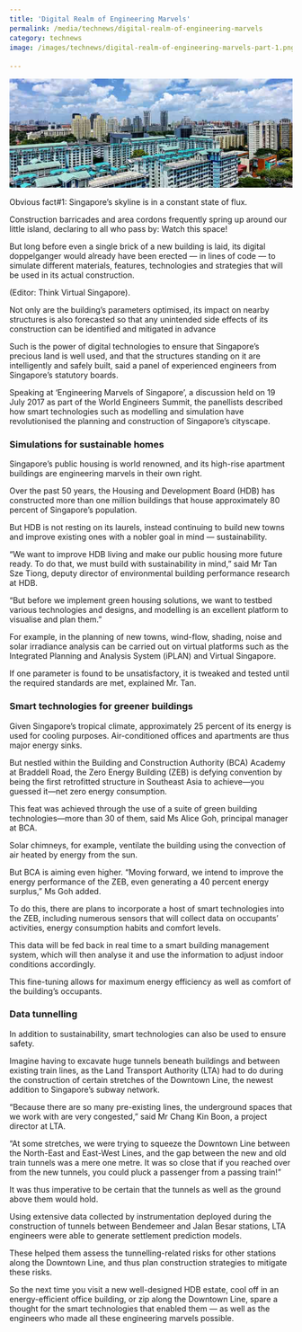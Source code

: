 ```yaml
---
title: 'Digital Realm of Engineering Marvels'
permalink: /media/technews/digital-realm-of-engineering-marvels
category: technews
image: /images/technews/digital-realm-of-engineering-marvels-part-1.png

---
```



![Digital Realm of Engineering Marvels](/images/technews/digital-realm-of-engineering-marvels-part-1.png)

Obvious fact#1: Singapore’s skyline is in a constant state of flux.

Construction barricades and area cordons frequently spring up around our little island, declaring to all who pass by: Watch this space!

But long before even a single brick of a new building is laid, its digital doppelganger would already have been erected — in lines of code — to simulate different materials, features, technologies and strategies that will be used in its actual construction.

(Editor: Think Virtual Singapore).

Not only are the building’s parameters optimised, its impact on nearby structures is also forecasted so that any unintended side effects of its construction can be identified and mitigated in advance

Such is the power of digital technologies to ensure that Singapore’s precious land is well used, and that the structures standing on it are intelligently and safely built, said a panel of experienced engineers from Singapore’s statutory boards.

Speaking at ‘Engineering Marvels of Singapore’, a discussion held on 19 July 2017 as part of the World Engineers Summit, the panellists described how smart technologies such as modelling and simulation have revolutionised the planning and construction of Singapore’s cityscape.

### **Simulations for sustainable homes**
Singapore’s public housing is world renowned, and its high-rise apartment buildings are engineering marvels in their own right.

Over the past 50 years, the Housing and Development Board (HDB) has constructed more than one million buildings that house approximately 80 percent of Singapore’s population.

But HDB is not resting on its laurels, instead continuing to build new towns and improve existing ones with a nobler goal in mind — sustainability.

“We want to improve HDB living and make our public housing more future ready. To do that, we must build with sustainability in mind,” said Mr Tan Sze Tiong, deputy director of environmental building performance research at HDB.

“But before we implement green housing solutions, we want to testbed various technologies and designs, and modelling is an excellent platform to visualise and plan them.”

For example, in the planning of new towns, wind-flow, shading, noise and solar irradiance analysis can be carried out on virtual platforms such as the Integrated Planning and Analysis System (iPLAN) and Virtual Singapore.

If one parameter is found to be unsatisfactory, it is tweaked and tested until the required standards are met, explained Mr. Tan.

### **Smart technologies for greener buildings**
Given Singapore’s tropical climate, approximately 25 percent of its energy is used for cooling purposes. Air-conditioned offices and apartments are thus major energy sinks.

But nestled within the Building and Construction Authority (BCA) Academy at Braddell Road, the Zero Energy Building (ZEB) is defying convention by being the first retrofitted structure in Southeast Asia to achieve—you guessed it—net zero energy consumption.

This feat was achieved through the use of a suite of green building technologies—more than 30 of them, said Ms Alice Goh, principal manager at BCA.

Solar chimneys, for example, ventilate the building using the convection of air heated by energy from the sun.

But BCA is aiming even higher. “Moving forward, we intend to improve the energy performance of the ZEB, even generating a 40 percent energy surplus,” Ms Goh added.

To do this, there are plans to incorporate a host of smart technologies into the ZEB, including numerous sensors that will collect data on occupants’ activities, energy consumption habits and comfort levels.

This data will be fed back in real time to a smart building management system, which will then analyse it and use the information to adjust indoor conditions accordingly.

This fine-tuning allows for maximum energy efficiency as well as comfort of the building’s occupants.

### **Data tunnelling**
In addition to sustainability, smart technologies can also be used to ensure safety.

Imagine having to excavate huge tunnels beneath buildings and between existing train lines, as the Land Transport Authority (LTA) had to do during the construction of certain stretches of the Downtown Line, the newest addition to Singapore’s subway network.

“Because there are so many pre-existing lines, the underground spaces that we work with are very congested,” said Mr Chang Kin Boon, a project director at LTA.

“At some stretches, we were trying to squeeze the Downtown Line between the North-East and East-West Lines, and the gap between the new and old train tunnels was a mere one metre. It was so close that if you reached over from the new tunnels, you could pluck a passenger from a passing train!”

It was thus imperative to be certain that the tunnels as well as the ground above them would hold.

Using extensive data collected by instrumentation deployed during the construction of tunnels between Bendemeer and Jalan Besar stations, LTA engineers were able to generate settlement prediction models.

These helped them assess the tunnelling-related risks for other stations along the Downtown Line, and thus plan construction strategies to mitigate these risks.

So the next time you visit a new well-designed HDB estate, cool off in an energy-efficient office building, or zip along the Downtown Line, spare a thought for the smart technologies that enabled them — as well as the engineers who made all these engineering marvels possible. 

